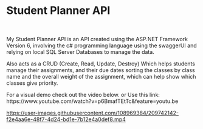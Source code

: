 <h1>Student Planner API</h1>
<br>
<p>My Student Planner API is an API created using the ASP.NET Framework Version 6, involving the c# programming language using the swaggerUI and relying on local SQL Server Databases to manage the data.</p>
<p> Also acts as a CRUD (Create, Read, Update, Destroy) Which helps students manage their assignments, and their due dates sorting the classes by class name and the overall weight of the assignment, which can help show which classes give priority.</p>
<p>For a visual demo check out the video below. or Use this link: https://www.youtube.com/watch?v=p6BmafTEtTc&feature=youtu.be </p>



https://user-images.githubusercontent.com/108969384/209742142-f2e4aa6e-48f7-4d24-bd1e-7b12e4a0def8.mp4

